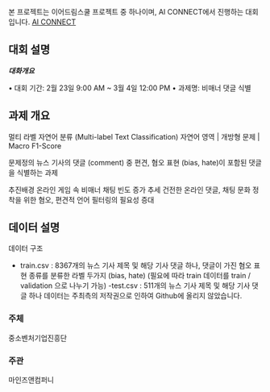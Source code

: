 본 프로젝트는 이어드림스쿨 프로젝트 중 하나이며, AI CONNECT에서 진행하는 대회입니다.
[AI CONNECT](https://www.aiconnect.kr/main/competition/detail/204/task/213/assignmentinfo)

## 대회 설명

**_대화개요_**

• 대회 기간: 2월 23일 9:00 AM ~ 3월 4일 12:00 PM
• 과제명: 비매너 댓글 식별

## 과제 개요

멀티 라벨 자연어 분류 (Multi-label Text Classification)
자연어 영역 | 개방형 문제 | Macro F1-Score

문제정의
뉴스 기사의 댓글 (comment) 중 편견, 혐오 표현 (bias, hate)이 포함된 댓글을 식별하는 과제

추진배경
온라인 게임 속 비매너 채팅 빈도 증가 추세
건전한 온라인 댓글, 채팅 문화 정착을 위한 혐오, 편견적 언어 필터링의 필요성 증대

## 데이터 설명

데이터 구조

- train.csv : 8367개의 뉴스 기사 제목 및 해당 기사 댓글 하나, 댓글이 가진 혐오 표현 종류를 분류한 라벨 두가지 (bias, hate)
  (필요에 따라 train 데이터를 train / validation 으로 나누기 가능)
  -test.csv : 511개의 뉴스 기사 제목 및 해당 기사 댓글 하나
  데이터는 주최측의 저작권으로 인하여 Github에 올리지 않았습니다.

### 주체

중소벤처기업진흥단

### 주관

마인즈앤컴퍼니
